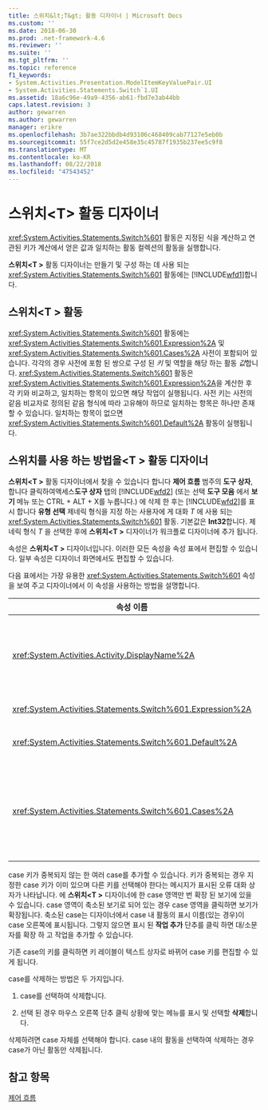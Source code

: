 ```yaml
---
title: 스위치&lt;T&gt; 활동 디자이너 | Microsoft Docs
ms.custom: ''
ms.date: 2018-06-30
ms.prod: .net-framework-4.6
ms.reviewer: ''
ms.suite: ''
ms.tgt_pltfrm: ''
ms.topic: reference
f1_keywords:
- System.Activities.Presentation.ModelItemKeyValuePair.UI
- System.Activities.Statements.Switch`1.UI
ms.assetid: 18a6c96e-49a9-4356-ab61-fbd7e3ab44bb
caps.latest.revision: 3
author: gewarren
ms.author: gewarren
manager: erikre
ms.openlocfilehash: 3b7ae322bbdb4d93106c468409cab77127e5eb0b
ms.sourcegitcommit: 55f7ce2d5d2e458e35c45787f1935b237ee5c9f8
ms.translationtype: MT
ms.contentlocale: ko-KR
ms.lasthandoff: 08/22/2018
ms.locfileid: "47543452"
---
```

# <a name="switchlttgt-activity-designer"></a>스위치&lt;T&gt; 활동 디자이너
<xref:System.Activities.Statements.Switch%601> 활동은 지정된 식을 계산하고 연관된 키가 계산에서 얻은 값과 일치하는 활동 컬렉션의 활동을 실행합니다.  
  
 **스위치\<T >** 활동 디자이너는 만들기 및 구성 하는 데 사용 되는 <xref:System.Activities.Statements.Switch%601> 활동에는 [!INCLUDE[wfd1](../includes/wfd1-md.md)]합니다.  
  
## <a name="the-switchtactivity"></a>스위치\<T > 활동  
 <xref:System.Activities.Statements.Switch%601> 활동에는 <xref:System.Activities.Statements.Switch%601.Expression%2A> 및 <xref:System.Activities.Statements.Switch%601.Cases%2A> 사전이 포함되어 있습니다. 각각의 경우 사전에 포함 된 쌍으로 구성 된 *키* 및 역할을 해당 하는 활동 *값*합니다. <xref:System.Activities.Statements.Switch%601> 활동은 <xref:System.Activities.Statements.Switch%601.Expression%2A>을 계산한 후 각 키와 비교하고, 일치하는 항목이 있으면 해당 작업이 실행됩니다. 사전 키는 사전의 같음 비교자로 정의된 같음 형식에 따라 고유해야 하므로 일치하는 항목은 하나만 존재할 수 있습니다. 일치하는 항목이 없으면 <xref:System.Activities.Statements.Switch%601.Default%2A> 활동이 실행됩니다.  
  
## <a name="how-to-use-the-switcht-activity-designer"></a>스위치를 사용 하는 방법을\<T > 활동 디자이너  
 **스위치\<T >** 활동 디자이너에서 찾을 수 있습니다 합니다 **제어 흐름** 범주의 **도구 상자**, 합니다 클릭하여액세스**도구 상자** 탭의 [!INCLUDE[wfd2](../includes/wfd2-md.md)] (또는 선택 **도구 모음** 에서 **보기** 메뉴 또는 CTRL + ALT + X를 누릅니다.) 에 삭제 한 후는 [!INCLUDE[wfd2](../includes/wfd2-md.md)]를 표시 합니다 **유형 선택** 제네릭 형식을 지정 하는 사용자에 게 대화 *T* 에 사용 되는 <xref:System.Activities.Statements.Switch%601> 활동. 기본값은 **Int32**합니다. 제네릭 형식 *T* 을 선택한 후에 **스위치\<T >** 디자이너가 워크플로 디자이너에 추가 됩니다.  
  
 속성은 **스위치\<T >** 디자이너입니다. 이러한 모든 속성을 속성 표에서 편집할 수 있습니다. 일부 속성은 디자이너 화면에서도 편집할 수 있습니다.  
  
 다음 표에서는 가장 유용한 <xref:System.Activities.Statements.Switch%601> 속성을 보여 주고 디자이너에서 이 속성을 사용하는 방법을 설명합니다.  
  
|속성 이름|필수|용도|  
|-------------------|--------------|-----------|  
|<xref:System.Activities.Activity.DisplayName%2A>|False|<xref:System.Activities.Statements.Switch%601> 활동 디자이너의 이름을 지정합니다. 기본값은 스위치\<Int32 >. 값을 편집할 수 있습니다 합니다 **속성** 창 하거나 디자이너 머리글에서 직접.<br /><br /> <xref:System.Activities.Activity.DisplayName%2A>은 꼭 필요하지 않더라도 사용하는 것이 좋습니다.|  
|<xref:System.Activities.Statements.Switch%601.Expression%2A>|True|실행할 case를 결정하기 위해 case 컬렉션의 키와 비교하는 데 사용할 식을 지정합니다.|  
|<xref:System.Activities.Statements.Switch%601.Default%2A>||일치하는 항목이 없는 경우에 실행할 활동을 지정합니다. 클릭 합니다 **작업 추가** 열려는 디자이너에서 단추를 **기본** 상자 활동을 삭제할 수 있습니다.|  
|<xref:System.Activities.Statements.Switch%601.Cases%2A>||계산할 case를 지정합니다. Case를 추가 하려면 클릭 합니다 **새 사례 추가** 아래쪽의 단추 **스위치\<T >** 디자이너입니다. 단추 텍스트 변경 (스위치를 추가 하는 경우 제네릭 형식을 선택한 경우 콤보 상자\<T > String 또는 Enum). 키를 추가한 후는 **Case 값** 상자에서 case 영역이 확장 되 고 작업을 삭제할 수 있습니다 위치 경우의 실행 논리를 정의할 여기에 작업 놓기"힌트 텍스트가 있습니다.|  
  
 case 키가 중복되지 않는 한 여러 case를 추가할 수 있습니다. 키가 중복되는 경우 지정한 case 키가 이미 있으며 다른 키를 선택해야 한다는 메시지가 표시된 오류 대화 상자가 나타납니다. 에 **스위치\<T >** 디자이너에 한 case 영역만 번 확장 된 보기에 있을 수 있습니다. case 영역이 축소된 보기로 되어 있는 경우 case 영역을 클릭하면 보기가 확장됩니다. 축소된 case는 디자이너에서 case 내 활동의 표시 이름(있는 경우)이 case 오른쪽에 표시됩니다. 그렇지 않으면 표시 된 **작업 추가** 단추를 클릭 하면 대/소문자를 확장 하 고 작업을 추가할 수 있습니다.  
  
 기존 case의 키를 클릭하면 키 레이블이 텍스트 상자로 바뀌어 case 키를 편집할 수 있게 됩니다.  
  
 case를 삭제하는 방법은 두 가지입니다.  
  
1.  case를 선택하여 삭제합니다.  
  
2.  선택 된 경우 마우스 오른쪽 단추 클릭 상황에 맞는 메뉴를 표시 및 선택할 **삭제**합니다.  
  
 삭제하려면 case 자체를 선택해야 합니다. case 내의 활동을 선택하여 삭제하는 경우 case가 아닌 활동만 삭제됩니다.  
  
## <a name="see-also"></a>참고 항목  
 [제어 흐름](../workflow-designer/control-flow-activity-designers.md)